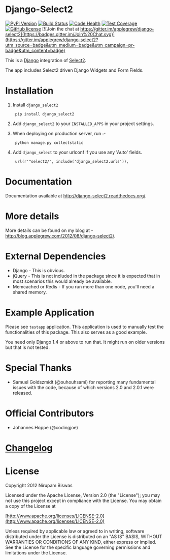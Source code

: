 Django-Select2
==============

[![PyPi Version](https://img.shields.io/pypi/v/Django-Select2.svg)](https://pypi.python.org/pypi/Django-Select2/)
[![Build Status](https://travis-ci.org/applegrew/django-select2.svg?branch=master)](https://travis-ci.org/applegrew/django-select2)
[![Code Health](https://landscape.io/github/applegrew/django-select2/master/landscape.svg?style=flat)](https://landscape.io/github/applegrew/django-select2/master)
[![Test Coverage](https://coveralls.io/repos/applegrew/django-select2/badge.png?branch=master)](https://coveralls.io/r/applegrew/django-select2)
[![GitHub license](https://img.shields.io/badge/license-APL2-blue.svg)](https://raw.githubusercontent.com/applegrew/django-select2/master/LICENSE.txt)
[![Join the chat at https://gitter.im/applegrew/django-select2](https://badges.gitter.im/Join%20Chat.svg)](https://gitter.im/applegrew/django-select2?utm_source=badge&utm_medium=badge&utm_campaign=pr-badge&utm_content=badge)

This is a [Django](https://www.djangoproject.com/) integration of [Select2](http://ivaynberg.github.com/select2/).

The app includes Select2 driven Django Widgets and Form Fields.

Installation
============

1. Install `django_select2`

        pip install django_select2

2. Add `django_select2` to your `INSTALLED_APPS` in your project settings.

3. When deploying on production server, run :-

        python manage.py collectstatic

4. Add `django_select` to your urlconf if you use any 'Auto' fields.

        url(r'^select2/', include('django_select2.urls')),


Documentation
=============

Documentation available at http://django-select2.readthedocs.org/.

More details
============

More details can be found on my blog at - http://blog.applegrew.com/2012/08/django-select2/.

External Dependencies
=====================

* Django - This is obvious.
* jQuery - This is not included in the package since it is expected that in most scenarios this would already be available.
* Memcached or Redis - If you run more than one node, you'll need a shared memory.


Example Application
===================
Please see `testapp` application. This application is used to manually test the functionalities of this package. This also serves as a good example.

You need only Django 1.4 or above to run that. It might run on older versions but that is not tested.

Special Thanks
==============

* Samuel Goldszmidt (@ouhouhsami) for reporting many fundamental issues with the code, because of which versions 2.0 and 2.0.1 were released.

Official Contributors
=====================

* Johannes Hoppe (@codingjoe)

[Changelog](CHANGELOG.md)
=========================

License
=======

Copyright 2012 Nirupam Biswas

Licensed under the Apache License, Version 2.0 (the "License");
you may not use this project except in compliance with the License.
You may obtain a copy of the License at

[http://www.apache.org/licenses/LICENSE-2.0](http://www.apache.org/licenses/LICENSE-2.0)

Unless required by applicable law or agreed to in writing, software
distributed under the License is distributed on an "AS IS" BASIS,
WITHOUT WARRANTIES OR CONDITIONS OF ANY KIND, either express or implied.
See the License for the specific language governing permissions and
limitations under the License.
